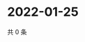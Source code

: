 # 2022-01-25

共 0 条

<!-- BEGIN WEIBO -->
<!-- 最后更新时间 Tue Jan 25 2022 22:00:36 GMT+0800 (China Standard Time) -->

<!-- END WEIBO -->
